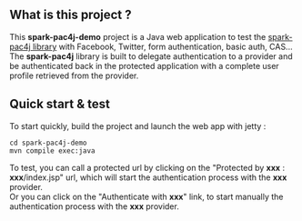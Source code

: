 ## What is this project ?

This **spark-pac4j-demo** project is a Java web application to test the [spark-pac4j library](https://github.com/pac4j/spark-pac4j) with Facebook, Twitter, form authentication, basic auth, CAS...
The **spark-pac4j** library is built to delegate authentication to a provider and be authenticated back in the protected application with a complete user profile retrieved from the provider.

## Quick start & test

To start quickly, build the project and launch the web app with jetty :

    cd spark-pac4j-demo
    mvn compile exec:java

To test, you can call a protected url by clicking on the "Protected by **xxx** : **xxx**/index.jsp" url, which will start the authentication process with the **xxx** provider.  
Or you can click on the "Authenticate with **xxx**" link, to start manually the authentication process with the **xxx** provider.
